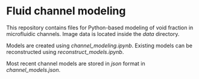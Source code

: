 # Fluid channel modeling

This repository contains files for Python-based modeling of void fraction in microfluidic channels. Image data is located inside the *data* directory.


Models are created using *channel_modeling.ipynb*. Existing models can be reconstructed using *reconstruct_models.ipynb*.

Most recent channel models are stored in *json* format in *channel_models.json*.